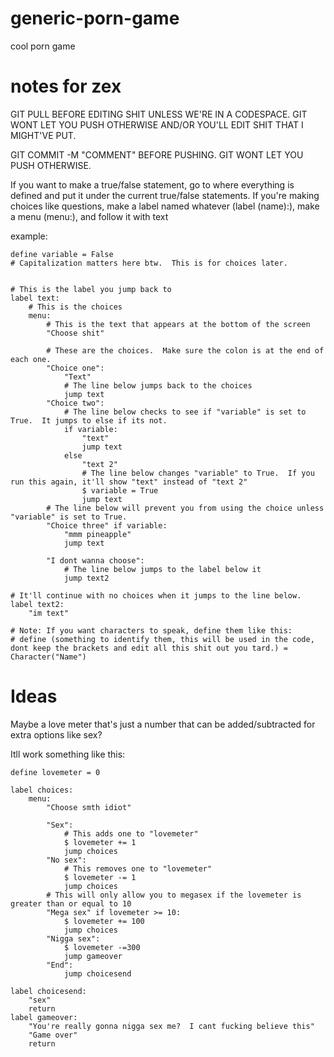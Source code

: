 # generic-porn-game
cool porn game

# notes for zex
GIT PULL BEFORE EDITING SHIT UNLESS WE'RE IN A CODESPACE.  GIT WONT LET YOU PUSH OTHERWISE AND/OR YOU'LL EDIT SHIT THAT I MIGHT'VE PUT.

GIT COMMIT -M "COMMENT" BEFORE PUSHING.  GIT WONT LET YOU PUSH OTHERWISE.


If you want to make a true/false statement, go to where everything is defined and put it under the current true/false statements.
If you're making choices like questions, make a label named whatever (label (name):), make a menu (menu:), and follow it with text

example:

```
define variable = False
# Capitalization matters here btw.  This is for choices later.


# This is the label you jump back to
label text:
    # This is the choices
    menu:
        # This is the text that appears at the bottom of the screen
        "Choose shit"
        
        # These are the choices.  Make sure the colon is at the end of each one.
        "Choice one":
            "Text"
            # The line below jumps back to the choices
            jump text
        "Choice two":
            # The line below checks to see if "variable" is set to True.  It jumps to else if its not.
            if variable:
                "text"
                jump text
            else
                "text 2"
                # The line below changes "variable" to True.  If you run this again, it'll show "text" instead of "text 2"
                $ variable = True
                jump text
        # The line below will prevent you from using the choice unless "variable" is set to True.
        "Choice three" if variable:
            "mmm pineapple"
            jump text
        
        "I dont wanna choose":
            # The line below jumps to the label below it
            jump text2

# It'll continue with no choices when it jumps to the line below.
label text2:
    "im text"

# Note: If you want characters to speak, define them like this:
# define (something to identify them, this will be used in the code, dont keep the brackets and edit all this shit out you tard.) = Character("Name")
```

# Ideas

Maybe a love meter that's just a number that can be added/subtracted for extra options like sex?

Itll work something like this:
```
define lovemeter = 0

label choices:
    menu:
        "Choose smth idiot"
        
        "Sex":
            # This adds one to "lovemeter"
            $ lovemeter += 1
            jump choices
        "No sex":
            # This removes one to "lovemeter"
            $ lovemeter -= 1
            jump choices
        # This will only allow you to megasex if the lovemeter is greater than or equal to 10
        "Mega sex" if lovemeter >= 10:
            $ lovemeter += 100
            jump choices
        "Nigga sex":
            $ lovemeter -=300
            jump gameover
        "End":
            jump choicesend
            
label choicesend:
    "sex"
    return
label gameover:
    "You're really gonna nigga sex me?  I cant fucking believe this"
    "Game over"
    return
```
